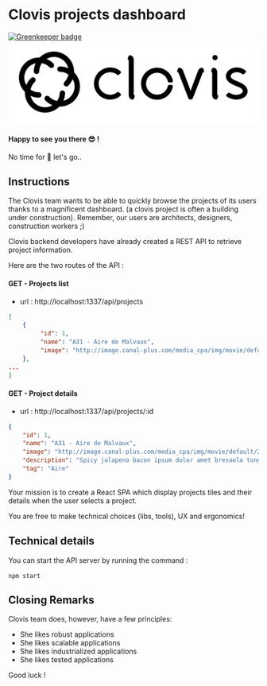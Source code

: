 # Clovis projects dashboard

[![Greenkeeper badge](https://badges.greenkeeper.io/Clovis-team/clovis-frontend-exercise.svg)](https://greenkeeper.io/)
![logo](images/logo-clovis.png)

#### Happy to see you there :sunglasses: !

No time for :beer: let's go..


## Instructions

The Clovis team wants to be able to quickly browse the projects of its users thanks to a magnificent dashboard. (a clovis project is often a building under construction). Remember, our users are architects, designers, construction workers ;) 

Clovis backend developers have already created a REST API to retrieve project information.


Here are the two routes of the API :

#### GET - Projects list
- url : http://localhost:1337/api/projects
```json
[
    {
         "id": 1,
         "name": "A31 - Aire de Malvaux",
         "image": "http://image.canal-plus.com/media_cpa/img/movie/default/280_157/jpg/ANT_1163084_1_280_157.jpg"
    },
...
]
```

#### GET - Project details
- url : http://localhost:1337/api/projects/:id
```json
{
    "id": 1,
    "name": "A31 - Aire de Malvaux",
    "image": "http://image.canal-plus.com/media_cpa/img/movie/default/280_157/jpg/ANT_1163084_1_280_157.jpg",
    "description": "Spicy jalapeno bacon ipsum dolor amet bresaola tongue kevin t-bone ham hock pig pancetta chicken. Prosciutto cow tongue ham jerky. Spare ribs landjaeger burgdoggen, pork belly kevin strip steak pork chop filet mignon. Alcatra strip steak biltong beef ribs pork loin brisket short loin tail filet mignon hamburger beef fatback shankle. Pig leberkas meatloaf kevin doner ground round tenderloin. Andouille salami beef ribs leberkas.",
    "tag": "Aire"
}
```

Your mission is to create a React SPA which display projects tiles and their details when the user selects a project.

You are free to make technical choices (libs, tools), UX and ergonomics!


## Technical details

You can start the API server by running the command :
```
npm start
```

## Closing Remarks

Clovis team does, however, have a few principles:
* She likes robust applications
* She likes scalable applications
* She likes industrialized applications
* She likes tested applications

Good luck !
